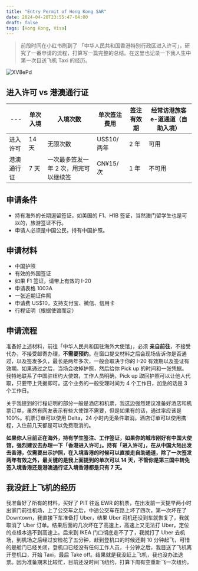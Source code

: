 ```yaml
---
title: "Entry Permit of Hong Kong SAR"
date: 2024-04-20T23:55:47-04:00
draft: false
tags: [Hong Kong, Visa]
---
```

> 前段时间在小红书刷到了 「中华人民共和国香港特别行政区进入许可」，研究了一番申请的流程，打算写一篇完整的总结。在这里也记录一下我人生中第一次目送飞机 Taxi 的经历。

![XV8ePd](https://r2.qwq.mx/files/XV8ePd.png)

## 进入许可 vs 港澳通行证

| --- | 单次入境 | 入境次数 | 单次签注费用 | 签注有效期 | 经常访港旅客 e-道通道（自助入境） |
| --- | --- | --- | --- | --- | --- |
| 进入许可 | 14 天 | 无限次数 | US$10/两年 | 2 年 | 可用 |
| 港澳通行证 | 7 天 | 一次最多签发一年 2 次，用完可以继续签 | CN¥15/次 | 1 年 | 不可用 |

## 申请条件

- 持有海外的长期逗留签证，如美国的 F1、H1B 签证，当然澳门留学生也是可以的，旅游签证不行。
- 申请人必须是中国公民，持有中国护照。

## 申请材料

- 中国护照
- 有效的外国签证
- 如果 F1 签证，请带上有效的 I-20
- 申请表格 1003A
- 一张近期证件照
- 申请费 US$10，支持支付宝、微信、信用卡
- 行程证明（根据使馆而定）

## 申请流程

准备好上述材料，前往「中华人民共和国驻海外大使馆」，必须 **亲自前往**，不接受代办，不接受邮寄办理，**不需要预约**。在窗口提交材料之后会现场告诉你是否通过，以及签发多久，最长是两年多次，一般会取决于你的 I-20 有效期以及签证有效期。如果通过之后，当场会收掉护照，然后给你 Pick up 的时间和一张凭据。我特地联系了中国驻纽约大使馆，工作人员明确，Pick up 取回护照可以让他人代取，只要带上凭据即可。这个业务的一般受理时间为 4 个工作日，加急的话是 3 个工作日。

关于我提到的行程证明的部分一般是酒店和机票，我这边强烈建议准备好酒店和机票订单，虽然有网友表示有些大使馆不需要，但是如果有的话，通过率应该是 100%。机票订单可以使用 Delta，24 小时内无条件取消。酒店订单可以使用携程，入住前几天都是可以免费取消的。

**如果你人目前正在海外，持有学生签注、工作签证，如果你的城市刚好有中国大使馆，强烈建议去办理一下「香港进入许可」。持有「进入许可」，在从中国大陆出发去香港，仅需要出示护照，在入境香港的时候可以直接走自助通道，除了一次签发两年有效之外，最关键的是我上面提到的单次可以 14 天，不管你是第三国中转免签入境香港还是港澳通行证入境香港都是只有 7 天。**

## 我没赶上飞机的经历

我准备好了所有的材料，买好了 PIT 往返 EWR 的机票，在出发前一天提早两小时出家门前往机场，上了公交车之后，中途公交车在路上坏了四次，第一次坏在了 Downtown，我直接下车准备打 Uber，结果 Uber 司机还没到车就恢复了，我就取消了 Uber 订单。结果后面的几次坏在了高速上，高速上又无法打 Uber，定位的点根本选不到高速上。后来到 IKEA 门口彻底走不了了，我就打了 Uber 去机场，到机场之后经过安检花了五分钟，赶到登机口的时候还剩 10 分钟起飞，可惜的是舱门已经关闭，登机口已经没有任何工作人员，十分钟之后，我目送了飞机离开登机口，开始 Taxi，最后 Take off。结果就是我没赶上飞机，我也没办法退票。因为准备期末比较忙，目前还没时间飞纽约，打算下周有空重新飞一次纽约，